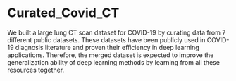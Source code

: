 # Curated_Covid_CT
We built a large lung CT scan dataset for COVID-19 by curating data from 7 different public datasets. These datasets have been publicly used in COVID-19 diagnosis literature and proven their efficiency in deep learning applications. Therefore, the merged dataset is expected to improve the generalization ability of deep learning methods by learning from all these resources together. 
